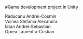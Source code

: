 #Game development project in Unity  
  
Raducanu Andrei-Cosmin  
Voinea Stefania Alexandra  
Iatan Andrei-Sebastian  
Oprea Laurentiu-Cristian  
